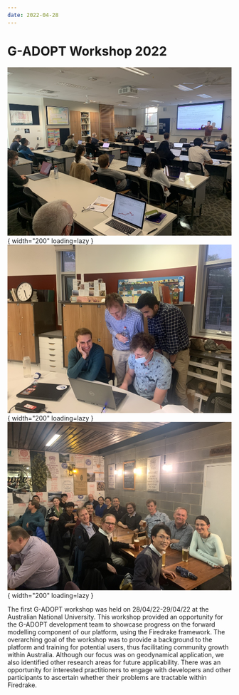 ```yaml
---
date: 2022-04-28
---
```


# G-ADOPT Workshop 2022

![2022 Workshop](../../../images/events/2022_workshop.jpg "2022 Workshop"){ width="200" loading=lazy }
![2022 Workshop Tutorial](../../../images/events/2022_workshop_tutorial.jpg "2022 Workshop Tutorial"){ width="200" loading=lazy }
![2022 Workshop Dinner](../../../images/events/2022_workshop_dinner.jpg "2022 Workshop Dinner"){ width="200" loading=lazy }

The first G-ADOPT workshop was held on 28/04/22-29/04/22 at the Australian National University. This workshop provided an opportunity for the G-ADOPT development team to showcase progress on the forward modelling component of our platform, using the Firedrake framework. The overarching goal of the workshop was to provide a background to the platform and training for potential users, thus facilitating community growth within Australia. Although our focus was on geodynamical application, we also identified other research areas for future applicability. There was an opportunity for interested practitioners to engage with developers and other participants to ascertain whether their problems are tractable within Firedrake.
